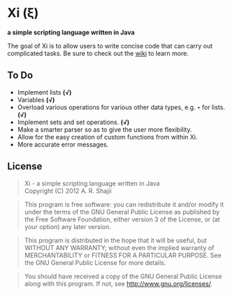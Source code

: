 Xi (ξ)
=======
**a simple scripting language written in Java**

The goal of Xi is to allow users to write concise code that can carry out complicated tasks. Be sure to 
check out the [wiki](https://github.com/arshajii/Xi/wiki) to learn more.

To Do
-----

- Implement lists **(√)**
- Variables **(√)**
- Overload various operations for various other data types, e.g. `+` for lists. **(√)**
- Implement sets and set operations. **(√)**
- Make a smarter parser so as to give the user more flexibility.
- Allow for the easy creation of custom functions from within Xi.
- More accurate error messages.

License
-------

> Xi - a simple scripting language written in Java  
Copyright (C) 2012  A. R. Shajii

>This program is free software: you can redistribute it and/or modify
it under the terms of the GNU General Public License as published by
the Free Software Foundation, either version 3 of the License, or
(at your option) any later version.

>This program is distributed in the hope that it will be useful,
but WITHOUT ANY WARRANTY; without even the implied warranty of
MERCHANTABILITY or FITNESS FOR A PARTICULAR PURPOSE.  See the
GNU General Public License for more details.

>You should have received a copy of the GNU General Public License
along with this program.  If not, see <http://www.gnu.org/licenses/>.

